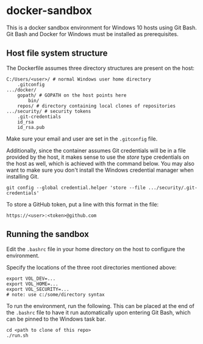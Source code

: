 # docker-sandbox

This is a docker sandbox environment for Windows 10 hosts using Git Bash.  Git Bash and Docker for Windows must be installed as prerequisites.

## Host file system structure

The Dockerfile assumes three directory structures are present on the host:

```
C:/Users/<user>/ # normal Windows user home directory
    .gitconfig
.../docker/
    gopath/ # GOPATH on the host points here
        bin/
    repos/ # directory containing local clones of repositories
.../security/ # security tokens
    .git-credentials
    id_rsa
    id_rsa.pub
```

Make sure your email and user are set in the `.gitconfig` file.

Additionally, since the container assumes Git credentials will be in a file provided by the host, it makes sense to use the *store* type credentials on the host as well, which is achieved with the command below.  You may also want to make sure you don't install the Windows credential manager when installing Git.

`git config --global credential.helper 'store --file .../security/.git-credentials'`

To store a GitHub token, put a line with this format in the file:
 
`https://<user>:<token>@github.com`

## Running the sandbox

Edit the `.bashrc` file in your home directory on the host to configure the environment.

Specify the locations of the three root directories mentioned above:

```
export VOL_DEV=...
export VOL_HOME=...
export VOL_SECURITY=...
# note: use c:/some/directory syntax
```

To run the environment, run the following.  This can be placed at the end of the `.bashrc` file to have it run automatically upon entering Git Bash, which can be pinned to the Windows task bar.

```
cd <path to clone of this repo>
./run.sh
```
